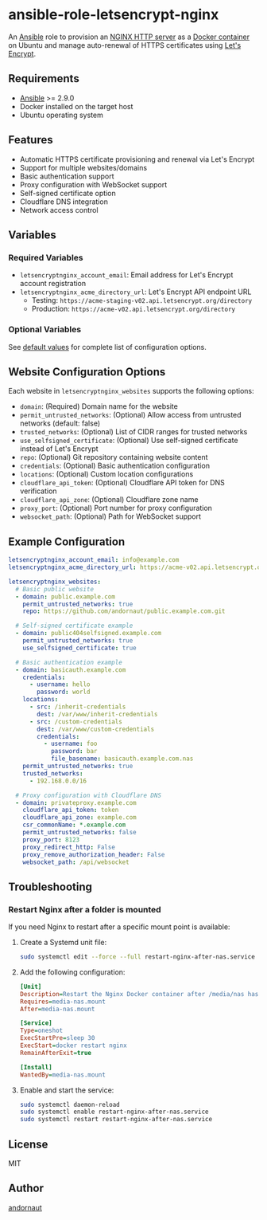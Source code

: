 # ansible-role-letsencrypt-nginx

An [Ansible](https://www.ansible.com/) role to provision an [NGINX HTTP server](https://www.nginx.com) as a
[Docker container](https://hub.docker.com/_/nginx) on Ubuntu and manage auto-renewal of HTTPS certificates using
[Let's Encrypt](https://letsencrypt.org/).

## Requirements

* [Ansible](https://www.ansible.com/) >= 2.9.0
* Docker installed on the target host
* Ubuntu operating system

## Features

* Automatic HTTPS certificate provisioning and renewal via Let's Encrypt
* Support for multiple websites/domains
* Basic authentication support
* Proxy configuration with WebSocket support
* Self-signed certificate option
* Cloudflare DNS integration
* Network access control

## Variables

### Required Variables

* `letsencryptnginx_account_email`: Email address for Let's Encrypt account registration
* `letsencryptnginx_acme_directory_url`: Let's Encrypt API endpoint URL
  * Testing: `https://acme-staging-v02.api.letsencrypt.org/directory`
  * Production: `https://acme-v02.api.letsencrypt.org/directory`

### Optional Variables

See [default values](./defaults/main.yml) for complete list of configuration options.

## Website Configuration Options

Each website in `letsencryptnginx_websites` supports the following options:

* `domain`: (Required) Domain name for the website
* `permit_untrusted_networks`: (Optional) Allow access from untrusted networks (default: false)
* `trusted_networks`: (Optional) List of CIDR ranges for trusted networks
* `use_selfsigned_certificate`: (Optional) Use self-signed certificate instead of Let's Encrypt
* `repo`: (Optional) Git repository containing website content
* `credentials`: (Optional) Basic authentication configuration
* `locations`: (Optional) Custom location configurations
* `cloudflare_api_token`: (Optional) Cloudflare API token for DNS verification
* `cloudflare_api_zone`: (Optional) Cloudflare zone name
* `proxy_port`: (Optional) Port number for proxy configuration
* `websocket_path`: (Optional) Path for WebSocket support

## Example Configuration

```yaml
letsencryptnginx_account_email: info@example.com
letsencryptnginx_acme_directory_url: https://acme-v02.api.letsencrypt.org/directory

letsencryptnginx_websites:
  # Basic public website
  - domain: public.example.com
    permit_untrusted_networks: true
    repo: https://github.com/andornaut/public.example.com.git

  # Self-signed certificate example
  - domain: public404selfsigned.example.com
    permit_untrusted_networks: true
    use_selfsigned_certificate: true

  # Basic authentication example
  - domain: basicauth.example.com
    credentials:
      - username: hello
        password: world
    locations:
      - src: /inherit-credentials
        dest: /var/www/inherit-credentials
      - src: /custom-credentials
        dest: /var/www/custom-credentials
        credentials:
          - username: foo
            password: bar
            file_basename: basicauth.example.com.nas
    permit_untrusted_networks: true
    trusted_networks:
      - 192.168.0.0/16

  # Proxy configuration with Cloudflare DNS
  - domain: privateproxy.example.com
    cloudflare_api_token: token
    cloudflare_api_zone: example.com
    csr_commonName: *.example.com
    permit_untrusted_networks: false
    proxy_port: 8123
    proxy_redirect_http: False
    proxy_remove_authorization_header: False
    websocket_path: /api/websocket
```

## Troubleshooting

### Restart Nginx after a folder is mounted

If you need Nginx to restart after a specific mount point is available:

1. Create a Systemd unit file:

   ```bash
   sudo systemctl edit --force --full restart-nginx-after-nas.service
   ```

2. Add the following configuration:

   ```ini
   [Unit]
   Description=Restart the Nginx Docker container after /media/nas has been mounted
   Requires=media-nas.mount
   After=media-nas.mount

   [Service]
   Type=oneshot
   ExecStartPre=sleep 30
   ExecStart=docker restart nginx
   RemainAfterExit=true

   [Install]
   WantedBy=media-nas.mount
   ```

3. Enable and start the service:

   ```bash
   sudo systemctl daemon-reload
   sudo systemctl enable restart-nginx-after-nas.service
   sudo systemctl restart restart-nginx-after-nas.service
   ```

## License

MIT

## Author

[andornaut](https://github.com/andornaut)
